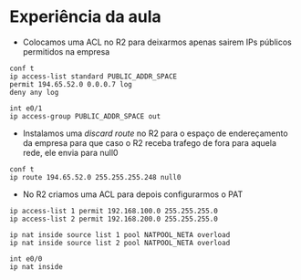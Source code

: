 # Experiência da aula

- Colocamos uma ACL no R2 para deixarmos apenas sairem IPs públicos permitidos na empresa

```console
conf t
ip access-list standard PUBLIC_ADDR_SPACE
permit 194.65.52.0 0.0.0.7 log
deny any log

int e0/1
ip access-group PUBLIC_ADDR_SPACE out
```

- Instalamos uma *discard route* no R2 para o espaço de endereçamento da empresa para que caso o R2 receba trafego de fora para aquela rede, ele envia para null0

```console
conf t
ip route 194.65.52.0 255.255.255.248 null0
```

- No R2 criamos uma ACL para depois configurarmos o PAT

```console
ip access-list 1 permit 192.168.100.0 255.255.255.0
ip access-list 2 permit 192.168.200.0 255.255.255.0

ip nat inside source list 1 pool NATPOOL_NETA overload
ip nat inside source list 2 pool NATPOOL_NETA overload

int e0/0
ip nat inside
```
